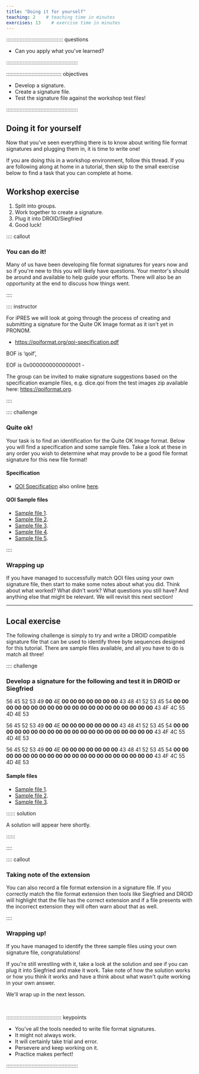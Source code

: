```yaml
---
title: "Doing it for yourself"
teaching: 2    # teaching time in minutes
exercises: 13    # exercise time in minutes
---
```


:::::::::::::::::::::::::::::::::::::: questions

- Can you apply what you've learned?

::::::::::::::::::::::::::::::::::::::::::::::::

::::::::::::::::::::::::::::::::::::: objectives

- Develop a signature.
- Create a signature file.
- Test the signature file against the workshop test files!

::::::::::::::::::::::::::::::::::::::::::::::::

## Doing it for yourself

Now that you've seen everything there is to know about writing file format
signatures and plugging them in, it is time to write one!

If you are doing this in a workshop environment, follow this thread. If you
are following along at home in a tutorial, then skip to the small exercise
below to find a task that you can complete at home.

## Workshop exercise

1. Split into groups.
1. Work together to create a signature.
1. Plug it into DROID/Siegfried
1. Good luck!

:::: callout

### You can do it!

Many of us have been developing file format signatures for years now and so
if you're new to this you will likely have questions. Your mentor's should
be around and available to help guide your efforts. There will also be
an opportunity at the end to discuss how things went.

::::

:::: instructor

For iPRES we will look at going through the process of creating and
submitting a signature for the Quite OK Image format as it isn't yet
in PRONOM.

* https://qoiformat.org/qoi-specification.pdf

BOF is ‘qoif’,

EOF is 0x0000000000000001 -

The group can be invited to make signature suggestions based on the
specification example files, e.g. dice.qoi from the test images zip
available here: https://qoiformat.org.

::::

:::: challenge

### Quite ok!

Your task is to find an identification for the Quite OK Image format. Below
you will find a specification and some sample files. Take a look at these in
any order you wish to determine what may provde to be a good file format
signature for this new file format!

#### Specification

* [QOI Specification](./files/qoi-specification.pdf) also online
[here](https://qoiformat.org/qoi-specification.pdf).

#### QOI Sample files

* [Sample file 1](./files/edgecase.qoi).
* [Sample file 2](./files/kodim10.qoi).
* [Sample file 3](./files/kodim23.qoi).
* [Sample file 4](./files/qoi_logo.qoi).
* [Sample file 5](./files/testcard.qoi).

::::

### Wrapping up

If you have managed to successfully match QOI files using your own
signature file, then start to make some notes about what you did. Think
about what worked? What didn't work? What questions you still have? And
anything else that might be relevant. We will revisit this next section!

----

## Local exercise

The following challenge is simply to try and write a DROID compatible
signature file that can be used to identify three byte sequences designed
for this tutorial. There are sample files available, and all you have to
do is match all three!

:::: challenge

### Develop a signature for the following and test it in DROID or Siegfried

<!-- NB. Borrowed from x-fmt/231 – 00’s need replacing and expanding, e.g.
     with longer/shorter sequences
-->

<!--markdownlint-disable-->

56 45 52 53 49 **00** 4E **00 00 00 00 00 00 00** 43 48 41 52 53 45 54 **00 00 00 00 00 00 00 00 00 00 00 00 00 00 00 00 00 00 00 00** 43 4F 4C 55 4D 4E 53

56 45 52 53 49 **00** 4E **00 00 00 00 00 00 00** 43 48 41 52 53 45 54 **00 00 00 00 00 00 00 00 00 00 00 00 00 00 00 00 00 00 00 00** 43 4F 4C 55 4D 4E 53

56 45 52 53 49 **00** 4E **00 00 00 00 00 00 00** 43 48 41 52 53 45 54 **00 00 00 00 00 00 00 00 00 00 00 00 00 00 00 00 00 00 00 00** 43 4F 4C 55 4D 4E 53

<!--markdownlint-enable-->

#### Sample files

- [Sample file 1](./files/ffid-exercise-1.file).
- [Sample file 2](./files/ffid-exercise-2.file).
- [Sample file 3](./files/ffid-exercise-3.file).

:::::: solution

A solution will appear here shortly.

<!-- TODO provide a solution here that can be used to identify the three
     bytstreams provided.
-->

::::::

::::

:::: callout

### Taking note of the extension

You can also record a file format extension in a signature file. If you
correctly match the file format extension then tools like Siegfried and
DROID will highlight that the file has the correct extension and if a file
presents with the incorrect extension they will often warn about that as
well.

::::

### Wrapping up!

If you have managed to identify the three sample files using your own
signature file, congratulations!

If you're still wrestling with it, take a look at the solution and see if
you can plug it into Siegfried and make it work. Take note of how the
solution works or how you think it works and have a think about what wasn't
quite working in your own answer.

We'll wrap up in the next lesson.

<!-- NB. Keypoints should appear at the end of the markdown file. Aesthetically
     it looks like it's better with an additional newline so adding that
     here and using this comment as a separator to make it easy to read
     content.
-->

<br>

::::::::::::::::::::::::::::::::::::: keypoints

- You've all the tools needed to write file format signatures.
- It might not always work.
- It will certainly take trial and error.
- Persevere and keep working on it.
- Practice makes perfect!

::::::::::::::::::::::::::::::::::::::::::::::::
